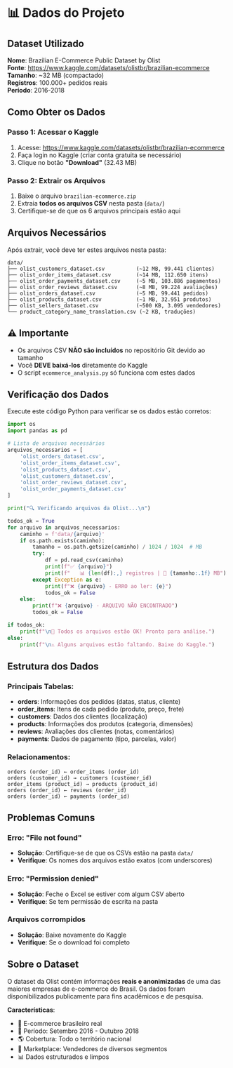 # 📊 Dados do Projeto

## Dataset Utilizado

**Nome**: Brazilian E-Commerce Public Dataset by Olist  
**Fonte**: https://www.kaggle.com/datasets/olistbr/brazilian-ecommerce  
**Tamanho**: ~32 MB (compactado)  
**Registros**: 100.000+ pedidos reais  
**Período**: 2016-2018  

## Como Obter os Dados

### Passo 1: Acessar o Kaggle
1. Acesse: https://www.kaggle.com/datasets/olistbr/brazilian-ecommerce
2. Faça login no Kaggle (criar conta gratuita se necessário)
3. Clique no botão **"Download"** (32.43 MB)

### Passo 2: Extrair os Arquivos
1. Baixe o arquivo `brazilian-ecommerce.zip`
2. Extraia **todos os arquivos CSV** nesta pasta (`data/`)
3. Certifique-se de que os 6 arquivos principais estão aqui

## Arquivos Necessários

Após extrair, você deve ter estes arquivos nesta pasta:

```
data/
├── olist_customers_dataset.csv          (~12 MB, 99.441 clientes)
├── olist_order_items_dataset.csv        (~14 MB, 112.650 itens)
├── olist_order_payments_dataset.csv     (~5 MB, 103.886 pagamentos)
├── olist_order_reviews_dataset.csv      (~8 MB, 99.224 avaliações)
├── olist_orders_dataset.csv             (~5 MB, 99.441 pedidos)
├── olist_products_dataset.csv           (~1 MB, 32.951 produtos)
├── olist_sellers_dataset.csv            (~500 KB, 3.095 vendedores)
└── product_category_name_translation.csv (~2 KB, traduções)
```

## ⚠️ Importante

- Os arquivos CSV **NÃO são incluídos** no repositório Git devido ao tamanho
- Você **DEVE baixá-los** diretamente do Kaggle
- O script `ecommerce_analysis.py` só funciona com estes dados

## Verificação dos Dados

Execute este código Python para verificar se os dados estão corretos:

```python
import os
import pandas as pd

# Lista de arquivos necessários
arquivos_necessarios = [
    'olist_orders_dataset.csv',
    'olist_order_items_dataset.csv', 
    'olist_products_dataset.csv',
    'olist_customers_dataset.csv',
    'olist_order_reviews_dataset.csv',
    'olist_order_payments_dataset.csv'
]

print("🔍 Verificando arquivos da Olist...\n")

todos_ok = True
for arquivo in arquivos_necessarios:
    caminho = f'data/{arquivo}'
    if os.path.exists(caminho):
        tamanho = os.path.getsize(caminho) / 1024 / 1024  # MB
        try:
            df = pd.read_csv(caminho)
            print(f"✅ {arquivo}")
            print(f"   📊 {len(df):,} registros | 💾 {tamanho:.1f} MB")
        except Exception as e:
            print(f"❌ {arquivo} - ERRO ao ler: {e}")
            todos_ok = False
    else:
        print(f"❌ {arquivo} - ARQUIVO NÃO ENCONTRADO")
        todos_ok = False

if todos_ok:
    print(f"\n🎉 Todos os arquivos estão OK! Pronto para análise.")
else:
    print(f"\n⚠️ Alguns arquivos estão faltando. Baixe do Kaggle.")
```

## Estrutura dos Dados

### Principais Tabelas:
- **orders**: Informações dos pedidos (datas, status, cliente)
- **order_items**: Itens de cada pedido (produto, preço, frete)
- **customers**: Dados dos clientes (localização)
- **products**: Informações dos produtos (categoria, dimensões)
- **reviews**: Avaliações dos clientes (notas, comentários)
- **payments**: Dados de pagamento (tipo, parcelas, valor)

### Relacionamentos:
```
orders (order_id) ← order_items (order_id)
orders (customer_id) → customers (customer_id)
order_items (product_id) → products (product_id)
orders (order_id) ← reviews (order_id)
orders (order_id) ← payments (order_id)
```

## Problemas Comuns

### Erro: "File not found"
- **Solução**: Certifique-se de que os CSVs estão na pasta `data/`
- **Verifique**: Os nomes dos arquivos estão exatos (com underscores)

### Erro: "Permission denied"
- **Solução**: Feche o Excel se estiver com algum CSV aberto
- **Verifique**: Se tem permissão de escrita na pasta

### Arquivos corrompidos
- **Solução**: Baixe novamente do Kaggle
- **Verifique**: Se o download foi completo

## Sobre o Dataset

O dataset da Olist contém informações **reais e anonimizadas** de uma das maiores empresas de e-commerce do Brasil. Os dados foram disponibilizados publicamente para fins acadêmicos e de pesquisa.

**Características**:
- 🛒 E-commerce brasileiro real
- 📅 Período: Setembro 2016 - Outubro 2018
- 🌎 Cobertura: Todo o território nacional
- 🏪 Marketplace: Vendedores de diversos segmentos
- 📊 Dados estruturados e limpos